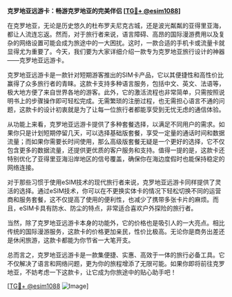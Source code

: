 **克罗地亚远游卡：畅游克罗地亚的完美伴侣 [[TG💪+ @esim1088](https://t.me/s/esim1088)]**

在克罗地亚，无论是历史悠久的杜布罗夫尼克古城，还是波光粼粼的亚得里亚海，都让人流连忘返。然而，对于旅行者来说，语言障碍、高昂的国际漫游费用以及复杂的网络设置可能会成为旅途中的一大困扰。这时，一款合适的手机卡或流量卡就显得尤为重要了。今天，我们要为大家详细介绍一款专为克罗地亚旅行设计的神器——克罗地亚远游卡。

克罗地亚远游卡是一款针对短期游客推出的SIM卡产品，它以其便捷性和高性价比赢得了众多旅行者的青睐。这款卡支持多种语言服务，包括中文、英文、法语等，极大地方便了来自世界各地的游客。此外，它的激活流程也非常简单，只需按照说明书上的步骤操作即可轻松完成。无需繁琐的注册过程，也无需担心语言不通的问题，这款卡的设计初衷就是为了让每一位旅行者都能享受到无忧无虑的通信体验。

从功能上来看，克罗地亚远游卡提供了多种套餐选择，以满足不同用户的需求。如果你只是计划短期停留几天，可以选择基础版套餐，享受一定量的通话时间和数据流量；而如果你需要长时间使用，那么高级版套餐无疑是一个更好的选择，它不仅包含更多的数据流量，还提供更优质的客户服务和支持。值得一提的是，这款卡还特别优化了亚得里亚海沿岸地区的信号覆盖，确保你在海边度假时也能保持稳定的网络连接。

对于那些习惯于使用eSIM技术的现代旅行者来说，克罗地亚远游卡同样提供了灵活的选择。通过eSIM技术，你可以在不更换实体卡的情况下轻松切换不同的运营商和服务套餐，这不仅提高了使用的便利性，也减少了携带多张卡片的麻烦。而且，eSIM卡具有防水、防尘的特点，非常适合喜欢户外探险的旅行者。

当然，除了克罗地亚远游卡本身的功能外，它的价格也是吸引人的一大亮点。相比传统的国际漫游服务，这款卡的价格更加亲民，性价比极高。无论你是商务出差还是休闲旅游，这款卡都能为你节省一大笔开支。

总而言之，克罗地亚远游卡是一款集便捷、实惠、高效于一体的旅行必备工具。它不仅解决了语言和网络问题，更为你的旅程增添了无限可能。如果你即将前往克罗地亚，不妨考虑一下这款卡，让它成为你旅途中的贴心助手吧！

[[TG💪+ @esim1088](https://t.me/s/esim1088) ![Image](https://i.postimg.cc/4NQfJmqS/Snipaste-2025-05-13-00-14-12.png)]